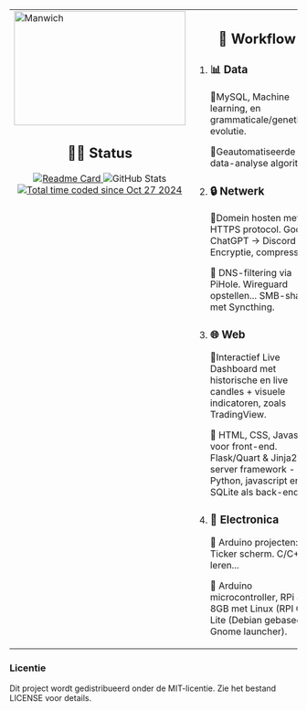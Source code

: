 <table>
  <tr>
    <td align="left" style="vertical-align: top;">
      <center></center><img src="https://gallery.yopriceville.com/downloadfullsize/send/8407" alt="Manwich" height=200 width=300></center>
      <h2 align="center">🧑‍💻 Status</h2>
      </h3> 
      <div align="center">
        <a href="https://github.com/DR-GRIEZEL/DR-GRIEZEL">
          <img src="https://github-readme-stats.vercel.app/api/pin/?username=DR-GRIEZEL&repo=DR-GRIEZEL" alt="Readme Card" style="max-width: 100%; height: auto;"/>
        </a>
        <img src="https://github-readme-stats.vercel.app/api?username=DR-GRIEZEL&show_icons=true&theme=gruvbox" alt="GitHub Stats" style="max-width: 100%; height: auto;"/>
        <a href="https://wakatime.com/@2270454a-8d3f-442f-b5d5-b72bb2014113"><img src="https://wakatime.com/badge/user/2270454a-8d3f-442f-b5d5-b72bb2014113.svg" alt="Total time coded since Oct 27 2024" /></a>
      </div>
    </td>
    <td align="left" style="vertical-align: top;">
      <h2 align="center">🚀 Workflow</h2>
      <ol>
        <li><h3>📊 <strong>Data</strong></h3>
          <p><b>🚩</b>MySQL, Machine learning, en grammaticale/genetische evolutie.</p>
          <p><b>🎲</b>Geautomatiseerde live data-analyse algoritme.</p>
        </li>
        <li><h3>🔒 <strong>Netwerk</strong></h3>
          <p><b>🚩</b>Domein hosten met HTTPS protocol. Google, ChatGPT -> Discord API. Encryptie, compressie.</p>
          <p><b>🎲</b> DNS-filtering via PiHole. Wireguard opstellen... SMB-share met Syncthing.</p>
        </li>
        <li><h3>🌐 <strong>Web</strong></h3>
          <p><b>🚩</b>Interactief Live Dashboard met historische en live candles + visuele indicatoren, zoals TradingView.</p>
          <p><b>🎲</b> HTML, CSS, Javascript voor front-end. Flask/Quart & Jinja2 server framework - Python, javascript en SQLite als back-end.</p>
        <li><h3>🔧 <strong>Electronica</strong></h3>
          <p><b>🚩</b> Arduino projecten: Ticker scherm. C/C++ leren... </p>
          <p><b>🎲</b> Arduino microcontroller, RPi 4 8GB met Linux (RPI OS Lite (Debian gebaseerd), Gnome launcher).</p>
        </li>
        </li>
      </ol>
    </td>
  </tr>
</table>
          </a>
        </div>
    </td>
  </tr>
</table>
<h3>Licentie</h3>
<p>Dit project wordt gedistribueerd onder de MIT-licentie. Zie het bestand LICENSE voor details.</p>
